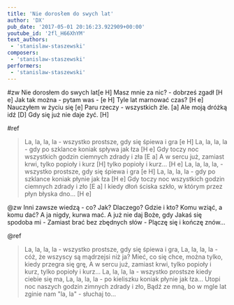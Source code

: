 ```yaml
---
title: 'Nie dorosłem do swych lat'
author: 'DX'
pub_date: '2017-05-01 20:16:23.922909+00:00'
youtube_id: '2fl_H66XhYM'
text_authors:
 - 'stanislaw-staszewski'
composers:
 - 'stanislaw-staszewski'
performers:
 - 'stanislaw-staszewski'
---
```


#zw
Nie dorosłem do swych lat[e H]
Masz mnie za nic? - dobrześ zgadł [H e]
Jak tak można - pytam was -  [e H]
Tyle lat marnować czas? [H e]
Nauczyłem w życiu się [e]
Paru rzeczy - wszystkich źle. [a]
Ale moją dróżką idź [D]
Gdy się już nie daje żyć. [H]

#ref
>La, la, la, la - wszystko prostsze, gdy się śpiewa i gra [e H]
>La, la, la, la - gdy po szklance koniak spływa jak łza [H e]
>Gdy toczy noc wszystkich godzin ciemnych zdrady i zła [E a]
>A w sercu już, zamiast krwi, tylko popioły i kurz [H]
>tylko popioły i kurz... [H e]
>La, la, la, la, - wszystko prostsze, gdy się śpiewa i gra [e H]
>La, la, la, la - gdy po szklance koniak płynie jak łza [H e]
>Gdy toczy noc wszystkich godzin ciemnych zdrady i zło [E a]
>I kiedy dłoń ściska szkło, w którym przez płyn błyska dno... [H e]

@zw
Inni zawsze wiedzą - co?
Jak? Dlaczego? Gdzie i kto?
Komu wziąć, a komu dać?
A ja nigdy, kurwa mać.
A już nie daj Boże, gdy
Jakaś się spodoba mi -
Zamiast brać bez zbędnych słów -
Plączę się i kończę znów...

@ref
>La, la, la, la - wszystko prostsze, gdy się śpiewa i gra,
>La, la, la, la - cóż, że wszyscy są mądrzejsi niż ja?
>Mieć, co się chce, można tylko, kiedy przegra się grę,
>A w sercu już, zamiast krwi, tylko popioły i kurz,
>tylko popioły i kurz...
>La, la, la, la - wszystko prostsze kiedy ciebie się ma,
>La, la, la, la - po kieliszku koniak płynie jak łza...
>Utopi noc naszych godzin zimnych zdrady i zło,
>Bądź ze mną, bo w mgle lat zginie nam "la, la" - słuchaj to...